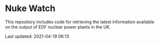 # Nuke Watch

This repository includes code for retrieving the latest information available on the output of EDF nuclear power plants in the UK.

Last updated: 2021-04-19 06:13